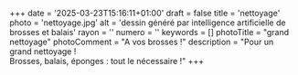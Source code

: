 +++
date = '2025-03-23T15:16:11+01:00'
draft = false
title = 'nettoyage'
photo = 'nettoyage.jpg'
alt = 'dessin généré par intelligence artificielle de brosses et balais'
rayon = ''
numero = ''
keywords = []
photoTitle = "grand nettoyage"
photoComment = "A vos brosses !"
description = "Pour un grand nettoyage !<br>Brosses, balais, éponges : tout le nécessaire !"
+++


